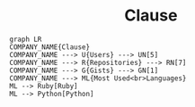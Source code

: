 <h1 align="center">Clause</h1>

```mermaid
graph LR
COMPANY_NAME{Clause}
COMPANY_NAME ---> U{Users} ---> UN[5]
COMPANY_NAME ---> R{Repositories} ---> RN[7]
COMPANY_NAME ---> G{Gists} ---> GN[1]
COMPANY_NAME ---> ML{Most Used<br>Languages}
ML --> Ruby[Ruby]
ML --> Python[Python]
```

